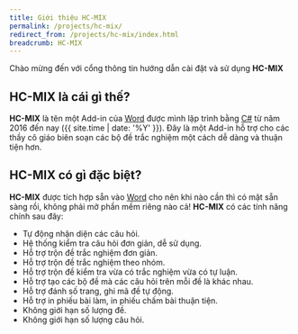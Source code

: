 ```yaml
---
title: Giới thiệu HC-MIX
permalink: /projects/hc-mix/
redirect_from: /projects/hc-mix/index.html
breadcrumb: HC-MIX
---
```


Chào mừng đến với cổng thông tin hướng dẫn cài đặt và sử dụng **HC-MIX**

## **HC-MIX** là cái gì thế?

**HC-MIX** là tên một Add-in của [Word](/word) được mình lập trình bằng [C#](/dev/csharp) từ năm 2016 đến nay ({{ site.time | date: '%Y' }}). Đây là một Add-in hỗ trợ cho các thầy cô giáo biên soạn các bộ đề trắc nghiệm một cách dễ dàng và thuận tiện hơn.

## **HC-MIX** có gì đặc biệt?

**HC-MIX** được tích hợp sẵn vào [Word](/word) cho nên khi nào cần thì có mặt sẵn sàng rồi, không phải mở phần mềm riêng nào cả! **HC-MIX** có các tính năng chính sau đây:
- Tự động nhận diện các câu hỏi.
- Hệ thống kiểm tra câu hỏi đơn giản, dễ sử dụng.
- Hỗ trợ trộn đề trắc nghiệm đơn giản.
- Hỗ trợ trộn đề trắc nghiệm theo nhóm.
- Hỗ trợ trộn đề kiểm tra vừa có trắc nghiệm vừa có tự luận.
- Hỗ trợ tạo các bộ đề mà các câu hỏi trên mỗi đề là khác nhau.
- Hỗ trợ đánh số trang, ghi mã đề tự động.
- Hỗ trợ in phiếu bài làm, in phiếu chấm bài thuận tiện.
- Không giới hạn số lượng đề.
- Không giới hạn số lượng câu hỏi.
